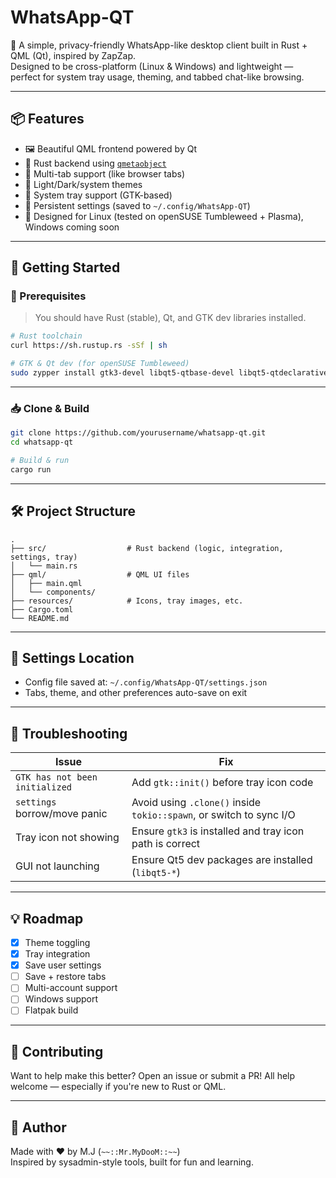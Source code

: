 
# WhatsApp-QT

🧙 A simple, privacy-friendly WhatsApp-like desktop client built in Rust + QML (Qt), inspired by ZapZap.  
Designed to be cross-platform (Linux & Windows) and lightweight — perfect for system tray usage, theming, and tabbed chat-like browsing.

---

## 📦 Features

- 🖼️ Beautiful QML frontend powered by Qt
- 🦀 Rust backend using [`qmetaobject`](https://crates.io/crates/qmetaobject)
- 🧭 Multi-tab support (like browser tabs)
- 🎨 Light/Dark/system themes
- 🔔 System tray support (GTK-based)
- 💾 Persistent settings (saved to `~/.config/WhatsApp-QT`)
- 🔧 Designed for Linux (tested on openSUSE Tumbleweed + Plasma), Windows coming soon

---

## 🚀 Getting Started

### 🧰 Prerequisites

> You should have Rust (stable), Qt, and GTK dev libraries installed.

```bash
# Rust toolchain
curl https://sh.rustup.rs -sSf | sh

# GTK & Qt dev (for openSUSE Tumbleweed)
sudo zypper install gtk3-devel libqt5-qtbase-devel libqt5-qtdeclarative-devel
```

---

### 📥 Clone & Build

```bash
git clone https://github.com/yourusername/whatsapp-qt.git
cd whatsapp-qt

# Build & run
cargo run
```

---

## 🛠️ Project Structure

```
.
├── src/                  # Rust backend (logic, integration, settings, tray)
│   └── main.rs
├── qml/                  # QML UI files
│   ├── main.qml
│   └── components/
├── resources/            # Icons, tray images, etc.
├── Cargo.toml
└── README.md
```

---

## 🔧 Settings Location

- Config file saved at: `~/.config/WhatsApp-QT/settings.json`
- Tabs, theme, and other preferences auto-save on exit

---

## 🐛 Troubleshooting

| Issue | Fix |
|------|-----|
| `GTK has not been initialized` | Add `gtk::init()` before tray icon code |
| `settings` borrow/move panic | Avoid using `.clone()` inside `tokio::spawn`, or switch to sync I/O |
| Tray icon not showing | Ensure `gtk3` is installed and tray icon path is correct |
| GUI not launching | Ensure Qt5 dev packages are installed (`libqt5-*`) |

---

## 💡 Roadmap

- [x] Theme toggling
- [x] Tray integration
- [x] Save user settings
- [ ] Save + restore tabs
- [ ] Multi-account support
- [ ] Windows support
- [ ] Flatpak build

---

## 🤝 Contributing

Want to help make this better? Open an issue or submit a PR!
All help welcome — especially if you're new to Rust or QML.

---

## 🧙 Author

Made with ❤️ by M.J (`~~::Mr.MyDooM::~~`)  
Inspired by sysadmin-style tools, built for fun and learning.
